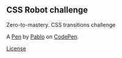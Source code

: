 CSS Robot challenge
-------------------
Zero-to-mastery. CSS transitions challenge

A [Pen](https://codepen.io/pablowbk/pen/PeEoKa) by [Pablo](https://codepen.io/pablowbk) on [CodePen](https://codepen.io).

[License](https://codepen.io/pablowbk/pen/PeEoKa/license)
